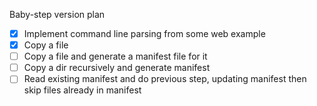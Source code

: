Baby-step version plan

- [x] Implement command line parsing from some web example
- [x] Copy a file
- [ ] Copy a file and generate a manifest file for it
- [ ] Copy a dir recursively and generate manifest
- [ ] Read existing manifest and do previous step, updating manifest
      then skip files already in manifest
